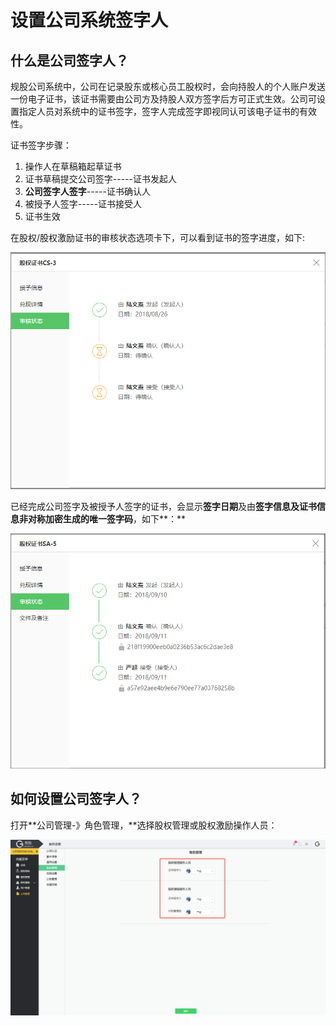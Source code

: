 # 设置公司系统签字人

## 什么是公司签字人？

规股公司系统中，公司在记录股东或核心员工股权时，会向持股人的个人账户发送一份电子证书，该证书需要由公司方及持股人双方签字后方可正式生效。公司可设置指定人员对系统中的证书签字，签字人完成签字即视同认可该电子证书的有效性。

证书签字步骤：

1. 操作人在草稿箱起草证书
2. 证书草稿提交公司签字-----证书发起人
3. **公司签字人签字**-----证书确认人
4. 被授予人签字-----证书接受人
5. 证书生效

在股权/股权激励证书的审核状态选项卡下，可以看到证书的签字进度，如下:

![](../../../.gitbook/assets/image%20%2823%29.png)

已经完成公司签字及被授予人签字的证书，会显示**签字日期**及由**签字信息及证书信息非对称加密生成的唯一签字码**，如下**：**

![](../../../.gitbook/assets/image%20%28108%29.png)

## **如何设置公司签字人？**

打开**公司管理-》角色管理，**选择股权管理或股权激励操作人员：

![](../../../.gitbook/assets/image%20%2884%29.png)



